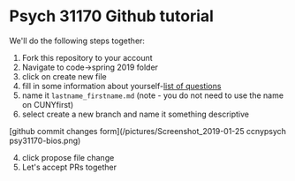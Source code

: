 # Psych 31170 Github tutorial

We'll do the following steps together:
1. Fork this repository to your account
2. Navigate to code->spring 2019 folder
3. click on create new file
 1. fill in some information about yourself-[list of questions](spring2019/aizenman_hannah.md)
 2. name it `lastname_firstname.md` (note - you do not need to use the name on CUNYfirst)
 3. select create a new branch and name it something descriptive 
 
 [github commit changes form](/pictures/Screenshot_2019-01-25 ccnypsych psy31170-bios.png)
  
  4. click propose file change
5. Let's accept PRs together
